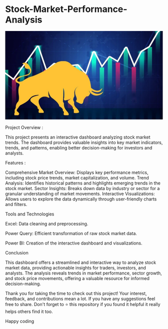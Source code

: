 # Stock-Market-Performance-Analysis

 ![Image Alt](https://raw.githubusercontent.com/AnkitaSarkar-98/Stock-Market-Performance-Analysis/refs/heads/main/Stockmarket%20image.webp)

 Project Overview :

This project presents an interactive dashboard analyzing stock market trends. The dashboard provides valuable insights into key market indicators, trends, and patterns, enabling better decision-making for investors and analysts.

Features :

Comprehensive Market Overview: Displays key performance metrics, including stock price trends, market capitalization, and volume.
Trend Analysis: Identifies historical patterns and highlights emerging trends in the stock market.
Sector Insights: Breaks down data by industry or sector for a granular understanding of market movements.
Interactive Visualizations: Allows users to explore the data dynamically through user-friendly charts and filters.

Tools and Technologies

Excel: Data cleaning and preprocessing.

Power Query: Efficient transformation of raw stock market data.

Power BI: Creation of the interactive dashboard and visualizations.


Conclusion

This dashboard offers a streamlined and interactive way to analyze stock market data, providing actionable insights for traders, investors, and analysts. The analysis reveals trends in market performance, sector growth, and stock price movements, offering a valuable resource for informed decision-making.


Thank you for taking the time to check out this project! Your interest, feedback, and contributions mean a lot. If you have any suggestions feel free to share. Don't forget to ⭐ this repository if you found it helpful it really helps others find it too.

Happy coding
